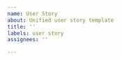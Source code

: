 ```yaml
---
name: User Story
about: Unified user story template
title: ''
labels: user story
assignees: ''

---
```




